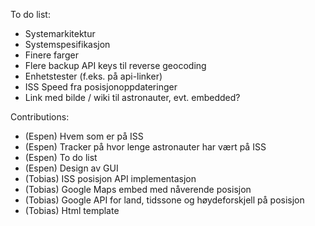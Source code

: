 To do list:  
  - Systemarkitektur  
  - Systemspesifikasjon  
  - Finere farger
  - Flere backup API keys til reverse geocoding
  - Enhetstester (f.eks. på api-linker)
  - ISS Speed fra posisjonoppdateringer
  - Link med bilde / wiki til astronauter, evt. embedded?


Contributions:  
- (Espen) Hvem som er på ISS
- (Espen) Tracker på hvor lenge astronauter har vært på ISS
- (Espen) To do list
- (Espen) Design av GUI
- (Tobias) ISS posisjon API implementasjon
- (Tobias) Google Maps embed med nåverende posisjon
- (Tobias) Google API for land, tidssone og høydeforskjell på posisjon
- (Tobias) Html template
